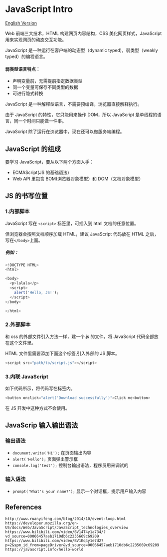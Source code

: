 # JavaScript Intro

[English Version](Js-Intro-EN.md)

Web 前端三大技术，HTML 构建网页内容结构，CSS 美化网页样式，JavaScript 用来实现网页的动态交互功能。

JavaScript 是一种运行在客户端的动态型（dynamic typed)，弱类型（weakly typed）的编程语言。

#### 弱类型语言特点：

- 声明变量前，无需提前指定数据类型
- 同一个变量可保存不同类型的数据
- 可进行隐式转换

JavaScript 是一种解释型语言，不需要预编译，浏览器直接解释执行。

由于 JavaScript 的特性，它只能用来操作 DOM，所以 JavaScript 是单线程的语言，同一个时间只能做一件事。

JavaScript 除了运行在浏览器中，现在还可以做服务端编程。

## JavaScript 的组成

要学习 JavaScript，要从以下两个方面入手：

- ECMAScript(JS 的基础语法)
- Web API 里包含 BOM(浏览器对象模型）和 DOM（文档对象模型）

## JS 的书写位置

### 1.内部脚本

JavaScript 写在 `<script>` 标签里，可插入到 html 文档的任意位置。

但浏览器会按照文档顺序加载 HTML，建议 JavaScript 代码放在 HTML 之后，写在`</body>`上面。

##### 例如：

```javascript
<!DOCTYPE HTML>
<html>

<body>
  <p>lalala</p>
  <script>
    alert('Hello, JS!');
  </script>
</body>

</html>
```

### 2.外部脚本

和 css 的外部文件引入方法一样，建一个.js 的文件，将 JavaScript 代码全部放在这个文件里。

HTML 文件里需要添加下面这个标签,引入外部的 JS 脚本。

```javascript
<script src="path/to/script.js"></script>
```

### 3.内联 JavaScript

如下代码所示，将代码写在标签内。

```javascript
<button onclick="alert('Download successfully')">Click me<button>
```

在 JS 开发中这种方式不会使用。

## JavaScrip 输入输出语法

### 输出语法

- `document.write('Hi');` 在页面输出内容
- `alert('Hello');` 页面弹出警示框
- `console.log('test');` 控制台输出语法，程序员用来调试的

### 输入语法

- `prompt('What's your name?');` 显示一个对话框，提示用户输入内容

## References

```
http://www.ruanyifeng.com/blog/2014/10/event-loop.html
https://developer.mozilla.org/en-US/docs/Web/JavaScript/JavaScript_technologies_overview
https://www.bilibili.com/video/BV14T4y1a734/?vd_source=00066457aeb1710db6c2235669c69209
https://www.bilibili.com/video/BV1Kq4y1e7d2?p=2&spm_id_from=pageDriver&vd_source=00066457aeb1710db6c2235669c69209
https://javascript.info/hello-world
```
